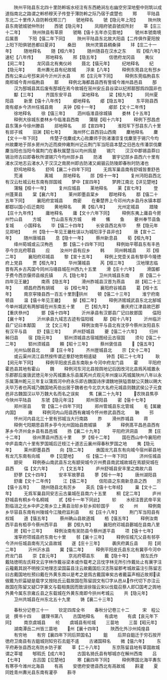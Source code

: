 <!-- { "loadSidebar": true } -->
　　陜州平陆县东北四十里防軨坂水经注有东西絶涧左右幽空穷深地壑中则筑以成道指南北之路谓之軨桥穆天子传登于薄防軨之际乃宿于虞楚也
　　鄍
　　平陆县东北二十里传入自防軨伐鄍三门
　　虢地释名
　　虢【隐元年上阳】
　　陜州陜县东南虢城虢仲所封
　　西虢【隐元年】
　　凤翔府虢县虢叔所封
　　莘【庄三十二年】
　　陜州陜县有莘原
　　虢略【僖十五年亦见晋地】
　　虢州本虢南境后属晋
　　下阳【僖二年下同】
　　陜州平陆县东北故大阳县【二传俱作夏阳按上阳下阳俱虢邑都曰夏非】
　　桑田
　　陜州灵寳县稠桑驿
　　玤【庄二十一年】
　　随地释名
　　随【桓六年】
　　随州随县在汉水之东
　　瑕【桓六年】　　　　速杞【八年传】
　　邢地释名
　　邢【隐五年】
　　信徳府龙冈县
　　夷仪【闵二年】
　　龙冈县北有夷仪岭
　　聂北【僖元年】
　　纪地释名
　　纪【隐元年】
　　青州夀光县有纪故城
　　浮来【八年】
　　释例东莞县北有邳乡西有公来山号邳来涧今沂州沂水县
　　郱【庄元年下同】
　　释例东莞临朐县东南郱城今青州临朐县
　　鄑
　　释例北海都昌县西有訾城今潍州昌邑县
　　郚
　　汉为郚城县其后废有郚城在焉今故城在宻州安丘县谷梁以纪郱鄑郚爲四国非也
　　酅【三年】
　　齐国东安平县
　　梁地释名
　　梁【桓九年】
　　同州夏阳县
　　新里【僖十八年传】
　　郕地释名
　　郕【隐五年】
　　东平刚县西南有郕乡今济州任城县南
　　夫钟【桓十一年】　　　郕邽【文十二年传】
　　徐地释名
　　徐【僖三年】
　　泗州临淮县徐城镇
　　娄林【十五年】
　　释例大徐城东娄林乡今临淮县西南
　　蒲隧【昭十六年】
　　释例下邳昌虑县东蒲乡今徐州滕县
　　郯地释名
　　郯【宣四年】
　　淮阳军下邳县东八十里有郯子城
　　羽渊【昭七年】
　　海州怀仁县西羽山西南
　　麇地释名
　　麇【文十一年下同】
　　传楚子伐麇成大心败麇师于防渚潘崇复伐麇至于锡穴今均州故麇地于郧乡房州为近而庾仲雍荆州记云荆门军当阳县本楚之旧邑左传潘崇伐麇麇当阳也当阳今属荆门在春秋属楚当以均州爲是
　　锡穴
　　汉汉中郡锡县莽曰锡治师古曰即春秋所谓锡穴今均州郧乡县
　　防渚
　　寰宇记郧乡县西六十里有渚水汉地志云渚水入于汉汉之南房州即古防渚又阚骃云防陵即春秋时防渚也
　　舒鸠地释名
　　舒鸠【襄二十四年下同】
　　无爲军巢县南有舒城皆羣舒邑
　　荒浦　　　　　离城
　　郧地释名
　　郧【桓十一年】
　　复州沔阳县西北有汉云杜城云杜东南有郧国城
　　梦中【宣四年】
　　梦跨江南北【详见楚地】
　　蒲騒【桓十一年】
　　复州应城县
　　莱地释名
　　莱【宣七年】
　　登州蓬莱县
　　棠【襄六年】
　　莱州即墨县棠乡
　　鄀地释名
　　鄀【僖二十五年下同】
　　襄阳府宜城县
　　商密
　　在秦楚界上今邓州内乡县丹水镇本鄀都鄀以国小后迁南阳
　　黄地释名
　　黄【桓八年】
　　光州定城县
　　踖陵【庄十九年传】
　　庸地释名
　　庸【文十六年下同】
　　释例东夷上庸县今房州竹山县
　　方城
　　竹山县东有方城
　　禆
　　鯈
　　鱼
　　夔州奉节县鱼复城
　　小国释名
　　毕【僖二十四年】
　　长安县西北有毕
　　祭【隐元年见郑地】
　　州【隐十一年见王畿杜误以为城阳淳于县非也】
　　唐【宣十二年】
　　随州唐城县
　　息【隐十一年】
　　蔡州新息县
　　荀【桓九年】
　　绛州荀城或云汉栒邑
　　酆【僖二十四年下同】
　　释例始平鄠县东有丰邑亭今京兆府鄠县
　　应
　　汝州叶县有应乡
　　韩
　　同州韩城县
　　邓【桓二年】
　　襄阳府邓城县
　　黎【宣十五年】
　　释例上党壶关县有黎亭今隆徳府上党县
　　贾【桓九年】
　　华州蒲城县
　　芮【桓三年】
　　汉地理志临晋有芮乡古芮国今同州冯翊县城在州西九十五里
　　滑【庄十六年】
　　滑国都于费今西京偃师县缑氏镇
　　凡【隐七年】
　　卫州共城县东南
　　原【僖二十四年见王畿】
　　南燕【隐五年】
　　滑州胙城县汉晋为燕县
　　胡【昭二十三年】
　　顺昌府西有胡城
　　谷【桓七年】
　　襄阳府谷城县
　　葛【桓十五年】
　　南京寜陵县西一百五十里割拱州
　　顿【僖二十三年】
　　淮宁府南顿县
　　温【僖十年见王畿】
　　郜【桓二年】
　　释例济隂城武县东北北郜城今单州城武有两郜城在州东南五十里
　　巴【桓九年】
　　重庆府江津县故巴郡【重庆叅州】
　　鄫【僖十四年】
　　沂州承县有汉鄫县广记曰故鄫国
　　偪阳【襄十年】
　　沂州承县九域志古迹有偪阳城
　　鄅【昭十八年】
　　沂州临沂县广记曰本鄅国
　　沈【文三年】
　　释例汝南平与县北有沈亭今蔡州汝阳县东有汉平与县
　　舒【僖三年】
　　庐州舒城县
　　夔【僖二十六年】
　　归州秭归县
　　宿【隐元年】
　　郓州须城县古宿城图经云古宿国
　　须句【僖二十二年】
　　郓州须城县
　　頼【昭十三年】
　　蔡州褒信县
　　【僖五年】
　　光州仙居县北
　　谭【庄十年】
　　齐州歴城县北
　　宗【文十二年】
　　或云渠州流江县然按传谓近羣舒地势相逺疑
　　钟吾【昭二十七年】
　　耿【闵元年下同】
　　释例平阳皮氏县东南耿乡今河中府龙门县
　　霍
　　平阳府霍邑县其地有霍山
　　魏
　　释例河东河北县按舆地记后因改河北县爲芮城置永乐郡郡后废唐武徳元年分芮城置永乐县属芮州贞观元年州废以芮城属陜州八年以永乐属蒲州乾元三年复以蒲爲河中府永乐即古魏国诗序谓魏地狭隘晋献公灭魏以赐大夫毕万者也芮城乃魏国地芮伯出居于魏者也今北京大名府元城县则魏武侯公子元食邑非古魏国汉以毕万魏大名而名之误矣
　　焦【襄二十九年】
　　农陜县焦亭今陜州平陆县
　　东虢【隐元年注】
　　郑州荥阳县
　　密【僖十七年】
　　郑州宻县
　　管【僖二十四年下同】
　　郑州管城县东北管城
　　毛【属畿内国】
　　雍
　　释例河内山阳县西有雍城今怀州修武县西北
　　聃
　　邘
　　怀州河内县北三十里有邘城当大行南路
　　胙
　　滑州胙城县
　　蒋
　　释例弋阳期思县蒋乡亭今光州固始县商城镇
　　茅
　　释例髙平昌邑县西有茅乡今济州金乡县有昌邑城
　　扬【襄二十九年】
　　平阳府洪洞县
　　萧【庄十二年】
　　徐州萧县州西五十里
　　罗【桓十二年】
　　国在西山中今襄阳府中庐县南六十里有罗国城后迁枝江十道志云襄州得春秋罗国之地
　　夷【隐元年】
　　莱州即墨县西
　　向【隐二年】
　　谯国龙亢县东有向城今宿州蕲县地有龙亢东南有向城
　　申【见楚地】
　　任【僖二十一年下同】
　　济州任城县
　　颛臾
　　释例泰山南武县东北有颛臾城今沂州费县南武城故城在焉颛臾城在县西
　　偪【文六年】
　　六【文五年】
　　庐州舒城县安丰里之南故六县
　　舒蓼【文十四年】
　　安丰军故蓼县
　　蓼【桓十一年】
　　唐州湖阳县
　　舒庸【文十二年传】
　　江【僖二年】
　　信阳县之东南新息县之西
　　厉【僖十五年】
　　随州随县北有厉乡
　　英氏【僖十七年经】
　　巢【文十二年】
　　无爲军巢县同安志云古巢城在县南六十五里
　　桐【定二年】
　　庐州舒城县有桐乡今名桐城
　　贰【桓十一年下同此】
　　轸
　　水经注晋武帝平吴割临沮之北乡中庐之南乡立上黄县治轸乡轸乡抑轸国乎
　　绞
　　州
　　释例南乡华容县东南有州陵城今江陵府监利县
　　权【庄十八年】
　　荆门军当阳县有权城
　　道【僖五年】
　　蔡州确山县故道城
　　栢【僖五年】
　　释例汝南西平县有栢亭今蔡州西平县
　　鄾【桓九年】
　　襄阳府邓城县鄾城在县南八里
　　房【昭十三年】
　　释例汝南有吴防县今蔡州遂平县
　　项【僖十七年】
　　淮寜府项城县府东南七十里
　　邿【襄十三年】
　　释例任城亢父县有邿亭今济州任城县南有亢父县故城
　　遂【庄十三年】
　　袭庆府龚丘县
　　阳【闵二年】
　　沂州沂水县
　　冀【僖二年】
　　释例平阳皮氏县东北有冀亭今河中府龙门县
　　崇【宣元年】
　　京兆府鄠县东
　　戴【隐十年】
　　按左氏作戴陆徳明左氏释文云字林作戴谷梁本或作载考之吕忱字林无所引作戴处止有廙字注云籕戴其説不明按汉地理志梁国菑县注云故戴国后汉志陈留郡考城故菑注引陈留志曰古戴国地杜预曰戴在外黄东南以是考之是爲古戴国审矣古者戴菑声相近故郑读俶戴为炽菑疑是载字又按陆氏云载故国在陈留説文有□字从邑从作代切下亦注云故国在陈留又疑□字篆文与载相类因而致误徐锴云宋以伐载召蔡人即□国考之舆地外黄今属东京雍丘县之东载城在外黄东南即今拱州考城云
　　共【隐元年】
　　卫州共城县在州东北五十九里
　　铸【襄二十三年】

　　春秋分记卷三十一
　　钦定四库全书
　　春秋分记卷三十二　　　宋　程公说　撰书十四
　　疆理书第八
　　古国地释名
　　有虞地
　　有虞【哀元年下同】
　　南京虞城县
　　纶
　　虞城县有纶城
　　三苗地
　　三苗【昭元年】
　　湖南潭岳二州皆三苗地
　　州【襄十四年】
　　陜西化外沙州炖煌县
　　有穷地
　　有穷【襄四年下同后羿国名】
　　鉏
　　后羿自鉏迁于穷石按开徳府卫南县有古鉏城则知穷石去鉏不逺
　　古诸国释名
　　微【僖六年】
　　东平府寿张县西北有防乡防子冢
　　莘【二十八年】
　　东京陈留县地有莘国故城谓之莘墟
　　郇瑕氏【成六年】
　　古国名猗氏县有郇城亦在解州西南
　　吕【七年】
　　古吕国【见楚地】
　　寒【襄四年下同】
　　释例寒国北海平夀东有寒亭今潍州北海县
　　有鬲
　　安徳府安徳县西北有鬲故城
　　斟灌
　　夏同姓青州夀光县东南有灌亭
　　斟寻
